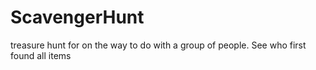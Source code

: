 # ScavengerHunt
treasure hunt for on the way to do with a group of people. See who first found all items
